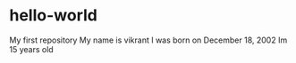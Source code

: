 # hello-world
My first repository
My name is vikrant
I was born on December 18, 2002
Im 15 years old
